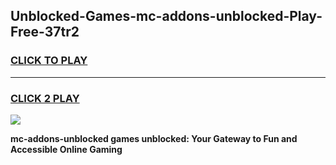 
## Unblocked-Games-mc-addons-unblocked-Play-Free-37tr2
<h3>
<a href="https://premium76.site?title=mc-addons-unblocked&ref=20M">CLICK TO PLAY</a></h3>
<hr>

<h3>
<a href="https://premium76.site?title=mc-addons-unblocked&ref=20M">CLICK 2 PLAY</a>
  
</h3>

<a href="https://premium76.site?title=mc-addons-unblocked&ref=19M"><img src="https://clearcache.store/games.png"></a>


**mc-addons-unblocked games unblocked: Your Gateway to Fun and Accessible Online Gaming**
